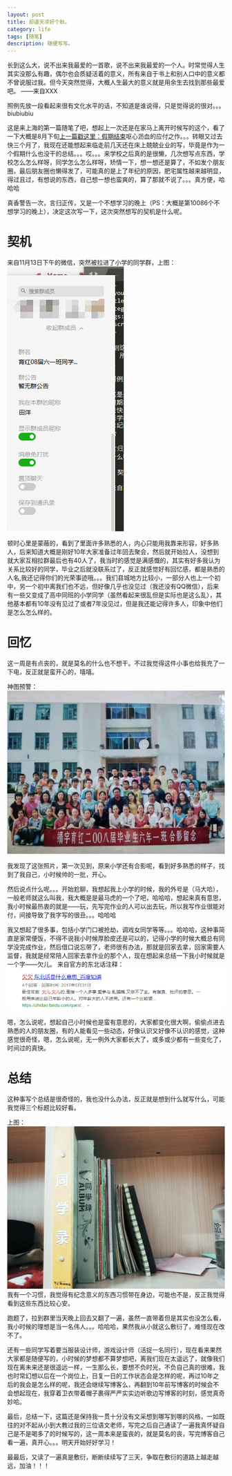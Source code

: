 ```yaml
---
layout: post
title: 却道天凉好个秋。
category: life
tags: [随笔]
description: 随便写写。
---
```


长到这么大，说不出来我最爱的一首歌，说不出来我最爱的一个人。时常觉得人生其实没那么有趣，偶尔也会质疑活着的意义，所有来自于书上和别人口中的意义都不曾说服过我。但今天突然觉得，大概人生最大的意义就是用余生去找到那些最爱吧。                                                                ——来自XXX

照例先放一段看起来很有文化水平的话，不知道是谁说得，只是觉得说的很对。。。biubiubiu

这是来上海的第一篇随笔了吧，想起上一次还是在家马上离开时候写的这个，看了一下大概是8月下旬[上一篇戳这里：假期结束](http://yangtian.xyz/life/2018/08/23/The-end-of-the-holiday/)呕心沥血的应付之作。。。转眼又过去快三个月了，我现在还能想起来临走前几天还在床上兢兢业业的写，毕竟是作为一个假期什么也没干的总结。。。哎。。。来学校之后真的是很懒，几次想写点东西，学校怎么怎么样呀，同学怎么怎么样呀，矫情一下，想一想还是算了，不如发个朋友圈，最后朋友圈也懒得发了，可能真的是上了年纪的原因，肥宅属性越来越明显，得过且过，有想说的东西，自己想一想也蛮爽的，算了那就不说了。。。真方便，哈哈哈

真香警告一次，言归正传，又是一个不想学习的晚上（PS：大概是第10086个不想学习的晚上），决定这次写一下，这次突然想写的契机是什么呢。

# 契机

来自11月13日下午的微信，突然被拉进了小学的同学群，上图：
![](https://github.com/Yangtiancoder/Yangtiancoder.github.io/blob/master/assets/images/xiaoxue-1.png?raw=true)  

顿时心里是蒙蔽的，看到了里面许多熟悉的人，内心只能用我靠来形容，好多熟人，后来知道大概是刚好10年大家准备过年回去聚会，然后就开始拉人，没想到就大家互相拉群最后也有40人了，我当时的感觉是满感慨的，其实有好多我认为关系比较好的同学，毕业之后就没联系过了，反正就感觉好有回忆感，都是熟悉的人名,我还记得你们的光荣事迹哦。。。我们县城地方比较小，一部分人也上一个初中，另一个初中离我们也不远，但好像几乎也没见过（我还没有QQ微信），后来有一些又变成了高中同班的小学同学（虽然看起来很乱但是实际也是这么乱），其他基本都有10年没有见过了或者7年没见过，但是我还能记得许多人，印象中他们是怎么怎么样的。

# 回忆

这一周是有点丧的，就是莫名的什么也不想干。不过我觉得这件小事也给我充了一下电，反正就是蛮开心的，嘻嘻。 

神图预警：
![](https://github.com/Yangtiancoder/Yangtiancoder.github.io/blob/master/assets/images/xiaoxue-2.png?raw=true)  

我发现了这张照片，第一次见到，原来小学还有合影呢，看到好多熟悉的样子，找到了我自己，小时候帅的一批，开心。  

然后说点什么呢。。。开始尬聊，我想起我上小学的时候，我的外号是（马大哈），一般老师就这么叫我，我大概是是最马虎的一个了吧，哈哈哈，想起来真有意思，我小时候最热衷的就是——玩，先写完作业的人可以出去玩，所以我写作业很能对付，间接导致了我字写的很丑。。。哈哈哈

我又想起了很多事，包括小学门口被抢劫，调戏女同学等等。。。哈哈哈，这种事简直是家常便饭，不得不说我小时候厚脸皮还是可以的，记得小学的时候大概总有同学没完成作业，然后借口说忘带了，老师很有办法，那就是回家去拿，回家需要人监督，我就是经常陪人回家去拿作业的那个人，现在想起来总结一下我小时候就是一个字——欠儿。
来自官方的东北话注释：  
![](https://github.com/Yangtiancoder/Yangtiancoder.github.io/blob/master/assets/images/xiaoxue-3.png?raw=true)

嗯，怎么说呢，想起自己小时候也是蛮有意思的，大家都变化很大啊，偷偷点进去熟悉的人的朋友圈，有的人能看见一些动态，好像认识又好像不认识的感觉，这种感觉很奇怪，嗯，怎么说呢，无一例外大家都长大了，或多或少都有一些变化了，时间过的真快。

# 总结

这种事写个总结是很奇怪的，我也没什么办法，反正就是想到什么就写什么，可能我觉得三个标题比较好看。

上图：
![](https://github.com/Yangtiancoder/Yangtiancoder.github.io/blob/master/assets/images/xiaoxue-4.png?raw=true)
我有一个习惯，我觉得有纪念意义的东西习惯带在身边，可能也不是，反正我觉得看到这些东西比较心安。

跑题了，拉到群里当天晚上回去又翻了一遍，虽然一直带着但是其实也没怎么看，我小时候的理想是当一名伟人。。。哈哈哈，果然我从小就这么敷衍了，难怪现在改不了。

还有一些同学写着要当服装设计师，游戏设计师（活捉一名同行），现在看来果然大家都是随便写的，小时候的梦想都不算梦想吧，离我们现在太遥远了，就像我们现在离未来还是很遥远一样，一生那么长，要想不负时光，不负自己真的很难，我也时常幻想以后在一个岗位上，日复一日的工作状态会是怎样的呢，再过10年之后的我会是怎么样的呢，我还会继续写博客么，再翻到10年前写博客的时候会不会想起现在，我穿着卫衣带着帽子裹得严严实实边听歌边写博客的时刻，感觉真奇妙哈。

最后，总结一下，这篇还是保持我一贯十分没有文采想到哪写到哪的风格，一如既往的对不起从小到大教过我的三位语文老师，写完之后自己通读了一遍我真怀疑自己是不是喝多了的时候写的，这一周本来是蛮丧的，就是莫名的丧，写完博客自己看一遍，真开心。。。明天开始好好学习！

最最后，又读了一遍真是敷衍，断断续续写了三天，争取在敷衍的道路上越走越远，加油！！！












